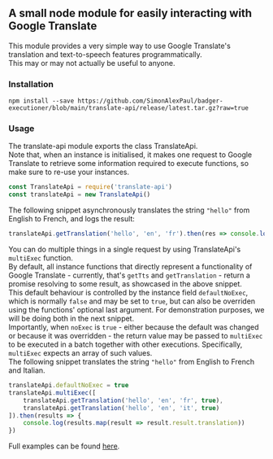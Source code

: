 ## A small node module for easily interacting with Google Translate

This module provides a very simple way to use Google Translate's translation and text-to-speech features programmatically.\
This may or may not actually be useful to anyone.

### Installation
```
npm install --save https://github.com/SimonAlexPaul/badger-executioner/blob/main/translate-api/release/latest.tar.gz?raw=true
```
### Usage
The translate-api module exports the class TranslateApi.\
Note that, when an instance is initialised, it makes one request to Google Translate to retrieve some information required to execute functions, so make sure to re-use your instances.
```js
const TranslateApi = require('translate-api')
const translateApi = new TranslateApi()
```
The following snippet asynchronously translates the string `"hello"` from English to French, and logs the result:
```js
translateApi.getTranslation('hello', 'en', 'fr').then(res => console.log(res.translation))
```
You can do multiple things in a single request by using TranslateApi's `multiExec` function.\
By default, all instance functions that directly represent a functionality of Google Translate -
currently, that's `getTts` and `getTranslation` - return a promise
resolving to some result, as showcased in the above snippet.\
This default behaviour is controlled by the instance field `defaultNoExec`, which is normally `false` and may be set to `true`,
but can also be overriden using the functions' optional last argument. For demonstration purposes, we will be doing both in the next snippet.\
Importantly, when `noExec` is `true` - either because the default was changed or because it was overridden - the return value may be passed to `multiExec` to be executed in a batch together with other executions. Specifically, `multiExec` expects an array of such values.\
The following snippet translates the string `"hello"` from English to French and Italian.
```js
translateApi.defaultNoExec = true
translateApi.multiExec([
    translateApi.getTranslation('hello', 'en', 'fr', true),
    translateApi.getTranslation('hello', 'en', 'it', true)
]).then(results => {
    console.log(results.map(result => result.result.translation))
})
```

Full examples can be found [here](/examples/translate-api).